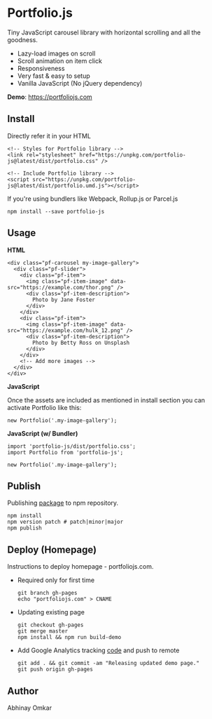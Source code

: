 # Portfolio.js

Tiny JavaScript carousel library with horizontal scrolling and all the goodness.

- Lazy-load images on scroll
- Scroll animation on item click
- Responsiveness
- Very fast & easy to setup
- Vanilla JavaScript (No jQuery dependency)

**Demo**: https://portfoliojs.com

Install
-------

Directly refer it in your HTML

    <!-- Styles for Portfolio library -->
    <link rel="stylesheet" href="https://unpkg.com/portfolio-js@latest/dist/portfolio.css" />
    
    <!-- Include Portfolio library -->
    <script src="https://unpkg.com/portfolio-js@latest/dist/portfolio.umd.js"></script>

If you're using bundlers like Webpack, Rollup.js or Parcel.js

    npm install --save portfolio-js
    
Usage
-----

**HTML**

    <div class="pf-carousel my-image-gallery">
      <div class="pf-slider">
        <div class="pf-item">
          <img class="pf-item-image" data-src="https://example.com/thor.png" />
          <div class="pf-item-description">
            Photo by Jane Foster
          </div>
        </div>
        <div class="pf-item">
          <img class="pf-item-image" data-src="https://example.com/hulk_12.png" />
          <div class="pf-item-description">
            Photo by Betty Ross on Unsplash
          </div>
        </div>  
        <!-- Add more images -->
      </div>
    </div>

**JavaScript**

Once the assets are included as mentioned in install section you can activate Portfolio like this:

    new Portfolio('.my-image-gallery');

**JavaScript (w/ Bundler)**

    import 'portfolio-js/dist/portfolio.css';
    import Portfolio from 'portfolio-js';

    new Portfolio('.my-image-gallery');

Publish
-------

Publishing [package](https://www.npmjs.com/package/portfolio-js) to npm repository.

    npm install
    npm version patch # patch|minor|major
    npm publish

Deploy (Homepage)
-----------------

Instructions to deploy homepage - portfoliojs.com.

- Required only for first time

      git branch gh-pages
      echo "portfoliojs.com" > CNAME

- Updating existing page

      git checkout gh-pages
      git merge master
      npm install && npm run build-demo

- Add Google Analytics tracking [code](https://analytics.google.com/analytics/web/#/a34821391w62481846p64040568/admin/tracking/tracking-code/) and push to remote

      git add . && git commit -am "Releasing updated demo page."
      git push origin gh-pages

Author
------
Abhinay Omkar
